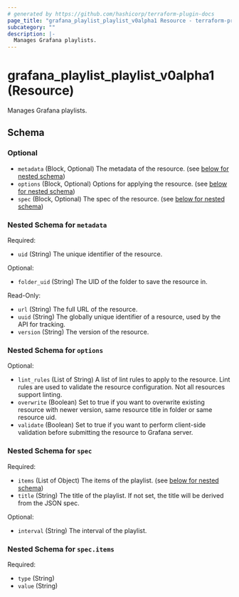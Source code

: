 ```yaml
---
# generated by https://github.com/hashicorp/terraform-plugin-docs
page_title: "grafana_playlist_playlist_v0alpha1 Resource - terraform-provider-grafana"
subcategory: ""
description: |-
  Manages Grafana playlists.
---
```


# grafana_playlist_playlist_v0alpha1 (Resource)

Manages Grafana playlists.



<!-- schema generated by tfplugindocs -->
## Schema

### Optional

- `metadata` (Block, Optional) The metadata of the resource. (see [below for nested schema](#nestedblock--metadata))
- `options` (Block, Optional) Options for applying the resource. (see [below for nested schema](#nestedblock--options))
- `spec` (Block, Optional) The spec of the resource. (see [below for nested schema](#nestedblock--spec))

<a id="nestedblock--metadata"></a>
### Nested Schema for `metadata`

Required:

- `uid` (String) The unique identifier of the resource.

Optional:

- `folder_uid` (String) The UID of the folder to save the resource in.

Read-Only:

- `url` (String) The full URL of the resource.
- `uuid` (String) The globally unique identifier of a resource, used by the API for tracking.
- `version` (String) The version of the resource.


<a id="nestedblock--options"></a>
### Nested Schema for `options`

Optional:

- `lint_rules` (List of String) A list of lint rules to apply to the resource. Lint rules are used to validate the resource configuration. Not all resources support linting.
- `overwrite` (Boolean) Set to true if you want to overwrite existing resource with newer version, same resource title in folder or same resource uid.
- `validate` (Boolean) Set to true if you want to perform client-side validation before submitting the resource to Grafana server.


<a id="nestedblock--spec"></a>
### Nested Schema for `spec`

Required:

- `items` (List of Object) The items of the playlist. (see [below for nested schema](#nestedatt--spec--items))
- `title` (String) The title of the playlist. If not set, the title will be derived from the JSON spec.

Optional:

- `interval` (String) The interval of the playlist.

<a id="nestedatt--spec--items"></a>
### Nested Schema for `spec.items`

Required:

- `type` (String)
- `value` (String)
